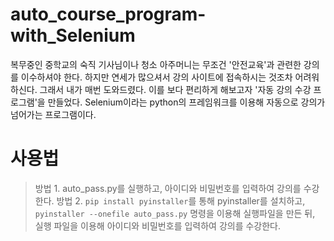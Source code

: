# auto_course_program-with_Selenium

 복무중인 중학교의 숙직 기사님이나 청소 아주머니는 무조건 '안전교육'과 관련한 강의를 이수하셔야 한다. 
하지만 연세가 많으셔서 강의 사이트에 접속하시는 것조차 어려워하신다. 그래서 내가 매번 도와드렸다. 
이를 보다 편리하게 해보고자 '자동 강의 수강 프로그램'을 만들었다. 
Selenium이라는 python의 프레임워크를 이용해 자동으로 강의가 넘어가는 프로그램이다.

# 사용법
>방법 1. auto_pass.py를 실행하고, 아이디와 비밀번호를 입력하여 강의를 수강한다.
>방법 2. ```pip install pyinstaller```를 통해 pyinstaller를 설치하고, ```pyinstaller --onefile auto_pass.py``` 명령을 이용해 실행파일을 만든 뒤, 실행 파일을 이용해 아이디와 비밀번호를 입력하여 강의를 수강한다.

